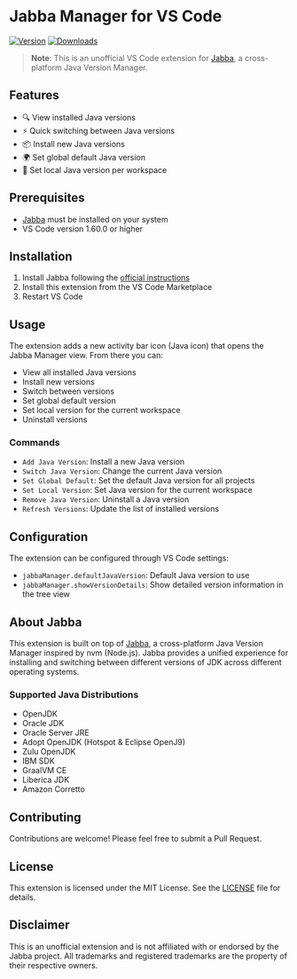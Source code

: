 # Jabba Manager for VS Code

[![Version](https://img.shields.io/visual-studio-marketplace/v/Cleudeir.jabba-manager.svg)](https://marketplace.visualstudio.com/items?itemName=Cleudeir.jabba-manager)
[![Downloads](https://img.shields.io/visual-studio-marketplace/d/Cleudeir.jabba-manager.svg)](https://marketplace.visualstudio.com/items?itemName=Cleudeir.jabba-manager)

> **Note**: This is an unofficial VS Code extension for [Jabba](https://github.com/shyiko/jabba), a cross-platform Java Version Manager.

## Features

- 🔍 View installed Java versions
- ⚡ Quick switching between Java versions
- 📦 Install new Java versions
- 🌍 Set global default Java version
- 📁 Set local Java version per workspace

## Prerequisites

- [Jabba](https://github.com/shyiko/jabba) must be installed on your system
- VS Code version 1.60.0 or higher

## Installation

1. Install Jabba following the [official instructions](https://github.com/shyiko/jabba#installation)
2. Install this extension from the VS Code Marketplace
3. Restart VS Code

## Usage

The extension adds a new activity bar icon (Java icon) that opens the Jabba Manager view. From there you can:

- View all installed Java versions
- Install new versions
- Switch between versions
- Set global default version
- Set local version for the current workspace
- Uninstall versions

### Commands

- `Add Java Version`: Install a new Java version
- `Switch Java Version`: Change the current Java version
- `Set Global Default`: Set the default Java version for all projects
- `Set Local Version`: Set Java version for the current workspace
- `Remove Java Version`: Uninstall a Java version
- `Refresh Versions`: Update the list of installed versions

## Configuration

The extension can be configured through VS Code settings:

- `jabbaManager.defaultJavaVersion`: Default Java version to use
- `jabbaManager.showVersionDetails`: Show detailed version information in the tree view

## About Jabba

This extension is built on top of [Jabba](https://github.com/shyiko/jabba), a cross-platform Java Version Manager inspired by nvm (Node.js). Jabba provides a unified experience for installing and switching between different versions of JDK across different operating systems.

### Supported Java Distributions

- OpenJDK
- Oracle JDK
- Oracle Server JRE
- Adopt OpenJDK (Hotspot & Eclipse OpenJ9)
- Zulu OpenJDK
- IBM SDK
- GraalVM CE
- Liberica JDK
- Amazon Corretto

## Contributing

Contributions are welcome! Please feel free to submit a Pull Request.

## License

This extension is licensed under the MIT License. See the [LICENSE](LICENSE) file for details.

## Disclaimer

This is an unofficial extension and is not affiliated with or endorsed by the Jabba project. All trademarks and registered trademarks are the property of their respective owners.